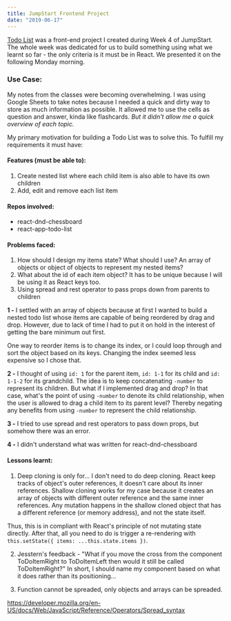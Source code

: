 ```yaml
---
title: JumpStart Frontend Project
date: "2019-06-17"
---
```


[Todo List](https://jumpstart-todo-list.netlify.com/) was a front-end project I created during Week 4 of JumpStart. The whole week was dedicated for us to build something using what we learnt so far - the only criteria is it must be in React. We presented it on the following Monday morning.

### Use Case:

My notes from the classes were becoming overwhelming. I was using Google Sheets to take notes because I needed a quick and dirty way to store as much information as possible. It allowed me to use the cells as question and answer, kinda like flashcards. _But it didn't allow me a quick overview of each topic._

My primary motivation for building a Todo List was to solve this. To fulfill my requirements it must have:

#### Features (must be able to):

1. Create nested list where each child item is also able to have its own children
2. Add, edit and remove each list item

<!-- **Good to have:**
1. Drag and drop to allow user to reorder it -->

#### Repos involved:

- react-dnd-chessboard
- react-app-todo-list

#### Problems faced:

1. How should I design my items state? What should I use? An array of objects or object of objects to represent my nested items?
2. What about the id of each item object? It has to be unique because I will be using it as React keys too.
3. Using spread and rest operator to pass props down from parents to children

**1 -** I settled with an array of objects because at first I wanted to build a nested todo list whose items are capable of being reordered by drag and drop. However, due to lack of time I had to put it on hold in the interest of getting the bare minimum out first.

One way to reorder items is to change its index, or I could loop through and sort the object based on its keys. Changing the index seemed less expensive so I chose that.

**2 -** I thought of using `id: 1` for the parent item, `id: 1-1` for its child and `id: 1-1-2` for its grandchild. The idea is to keep concatenating `-number` to represent its children. But what if I implemented drag and drop? In that case, what's the point of using `-number` to denote its child relationship, when the user is allowed to drag a child item to its parent level? Thereby negating any benefits from using `-number` to represent the child relationship.

**3 -** I tried to use spread and rest operators to pass down props, but somehow there was an error.

**4 -** I didn't understand what was written for react-dnd-chessboard

#### Lessons learnt:

1. Deep cloning is only for... I don't need to do deep cloning. React keep tracks of object's outer references, it doesn't care about its inner references. Shallow cloning works for my case because it creates an array of objects with different outer reference and the same inner references. Any mutation happens in the shallow cloned object that has a different reference (or memory address), and not the state itself.

Thus, this is in compliant with React's principle of not mutating state directly. After that, all you need to do is trigger a re-rendering with `this.setState({ items: ...this.state.items })`.

2. Jesstern's feedback - "What if you move the cross from the component ToDoItemRight to ToDoItemLeft then would it still be called ToDoItemRight?" In short, I should name my component based on what it does rather than its positioning...

3. Function cannot be spreaded, only objects and arrays can be spreaded.

https://developer.mozilla.org/en-US/docs/Web/JavaScript/Reference/Operators/Spread_syntax
